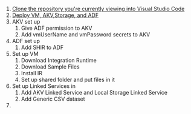 1. [Clone the repository you're currently viewing into Visual Studio Code](https://learn.microsoft.com/en-us/azure/developer/javascript/how-to/with-visual-studio-code/clone-github-repository?tabs=create-repo-command-palette%2Cinitialize-repo-activity-bar%2Ccreate-branch-command-palette%2Ccommit-changes-command-palette%2Cpush-command-palette)
2. [Deploy VM, AKV,Storage, and ADF](./docs/deploy/README.md)
3. AKV set up 
   1. Give ADF permission to AKV
   2. Add vmUserName and vmPassword secrets to AKV
4. ADF set up
   1. Add SHIR to ADF
5. Set up VM 
   1. Download Integration Runtime
   2. Download Sample Files
   3. Install IR
   4. Set up shared folder and put files in it
6. Set up Linked Services in 
   1. Add AKV Linked Service and Local Storage Linked Service
   2. Add Generic CSV dataset
7. 